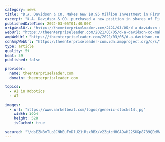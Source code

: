 ```yaml
---
category: news
title: "D.A. Davidson & CO. Makes New $8.95 Million Investment in First Trust Nasdaq Artificial Intelligence and Robotics ETF (NASDAQ:ROBT)"
excerpt: "D.A. Davidson & CO. purchased a new position in shares of First Trust Nasdaq Artificial Intelligence and Robotics ETF (NASDAQ:ROBT) in the 4th quarter, according to the company in its most recent 13F filing with the SEC."
publishedDateTime: 2021-03-05T01:40:00Z
originalUrl: "https://theenterpriseleader.com/2021/03/05/d-a-davidson-co-makes-new-8-95-million-investment-in-first-trust-nasdaq-artificial-intelligence-and-robotics-etf-nasdaqrobt.html"
webUrl: "https://theenterpriseleader.com/2021/03/05/d-a-davidson-co-makes-new-8-95-million-investment-in-first-trust-nasdaq-artificial-intelligence-and-robotics-etf-nasdaqrobt.html"
ampWebUrl: "https://theenterpriseleader.com/2021/03/05/d-a-davidson-co-makes-new-8-95-million-investment-in-first-trust-nasdaq-artificial-intelligence-and-robotics-etf-nasdaqrobt.html/amp"
cdnAmpWebUrl: "https://theenterpriseleader-com.cdn.ampproject.org/c/s/theenterpriseleader.com/2021/03/05/d-a-davidson-co-makes-new-8-95-million-investment-in-first-trust-nasdaq-artificial-intelligence-and-robotics-etf-nasdaqrobt.html/amp"
type: article
quality: 59
heat: 59
published: false

provider:
  name: theenterpriseleader.com
  domain: theenterpriseleader.com

topics:
  - AI in Robotics
  - AI

images:
  - url: "https://www.marketbeat.com/logos/generic-stocks14.jpg"
    width: 1024
    height: 528
    isCached: true

secured: "Y/dsEZN8mTLo9CNbEuFmDlU21jRsxRBX/v2ZgtcHHGA9wH22SUKp8739QDdM4tFkzVgD4Y5qlRXVu2UquUjsMAbzsCBEQ2VqsfoYh9LSzFGOYMt66aFDvQpLiZGRR1X9LqiWB+zefQ9iVUz9EzXcGBRawmd5LwbVqwGVUR6TDIkR2Cj0aU9jUMx6GQsqgr0gfkSk8IkgpWFFZSRZdAGYlUxId7X7PgmJazL5N7Q/7bOoFLj1UY0N5oIybikBS0vz4CGvfeXrffKStbCjnVOoVHBZw4dBwSRV6l8TPz24H6UofZApZh5E52LRMZyFbj3ZkvEUg7CtJtHPpM4e4h12xjDT6LrqcOFdEaiH+dLh/GQ=;I7y1wLCV9NLByNxqf7Sd2w=="
---
```


